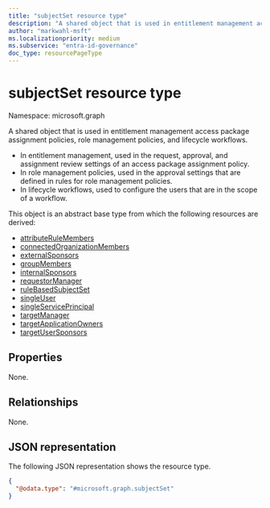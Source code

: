 ```yaml
---
title: "subjectSet resource type"
description: "A shared object that is used in entitlement management access package assignment policies, role management policies, and lifecycle workflows."
author: "markwahl-msft"
ms.localizationpriority: medium
ms.subservice: "entra-id-governance"
doc_type: resourcePageType
---
```

# subjectSet resource type

Namespace: microsoft.graph

A shared object that is used in entitlement management access package assignment policies, role management policies, and lifecycle workflows.

+ In entitlement management, used in the request, approval, and assignment review settings of an access package assignment policy.
+ In role management policies, used in the approval settings that are defined in rules for role management policies.
+ In lifecycle workflows, used to configure the users that are in the scope of a workflow.

This object is an abstract base type from which the following resources are derived:
+ [attributeRuleMembers](attributeRuleMembers.md)
+ [connectedOrganizationMembers](connectedorganizationmembers.md)
+ [externalSponsors](externalsponsors.md)
+ [groupMembers](groupmembers.md)
+ [internalSponsors](internalsponsors.md)
+ [requestorManager](requestormanager.md)
+ [ruleBasedSubjectSet](../resources/identitygovernance-ruleBasedSubjectSet.md)
+ [singleUser](singleuser.md)
+ [singleServicePrincipal](singleserviceprincipal.md)
+ [targetManager](targetmanager.md)
+ [targetApplicationOwners](targetapplicationowners.md)
+ [targetUserSponsors](targetusersponsors.md)


## Properties

None.
## Relationships
None.
## JSON representation
The following JSON representation shows the resource type.
<!-- {
  "blockType": "resource",
  "@odata.type": "microsoft.graph.subjectSet"
}
-->
``` json
{
  "@odata.type": "#microsoft.graph.subjectSet"
}
```


